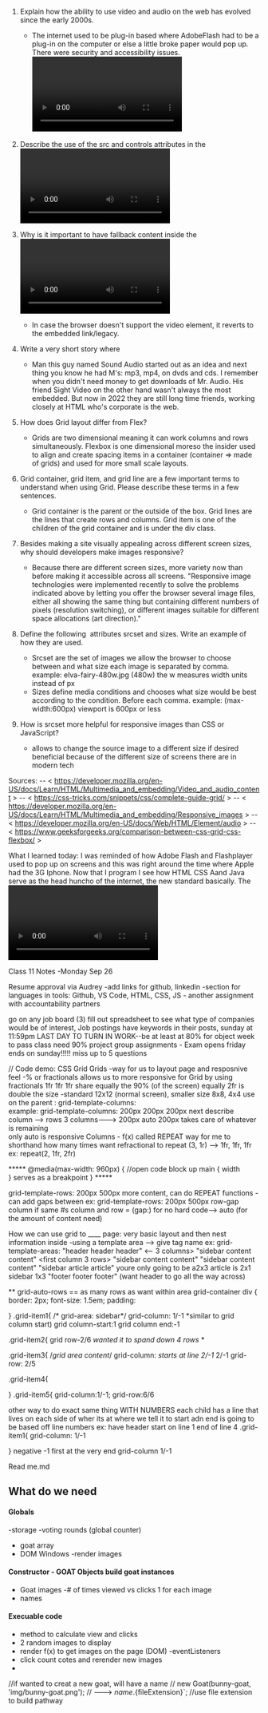 1) Explain how the ability to use video and audio on the web has evolved since the early 2000s.
      - The internet used to be plug-in based where AdobeFlash had to be a plug-in on the computer or else a little broke paper would pop up. There were security and accessibility issues. <video> and <audio> elements in JS are apart of the change.


2) Describe the use of the src and controls attributes in the <video> element.
      -src serves as the PATH to the video you want to embed
      controls is the way to control video and audio playback - stop and play media or turn the volume or proved resoultion settings, etc.


3) Why is it important to have fallback content inside the <video> element?
      - In case the browser doesn't support the video element, it reverts to the embedded link/legacy.

4) Write a very short story where <audio> and <video> are characters.
      - Man this guy named Sound Audio started out as an idea and next thing you know he had M's: mp3, mp4, on dvds and cds. I remember when you didn't need money to get downloads of Mr. Audio. His friend Sight Video on the other hand wasn't always the most embedded. But now in 2022 they are still long time friends, working closely at HTML who's corporate is the web.


5) How does Grid layout differ from Flex?
      - Grids are two dimensional meaning it can work columns and rows simultaneously.
      Flexbox is one dimensional moreso the insider used to align and create spacing items in a container (container => made of grids) and used for more small scale layouts.


6) Grid container, grid item, and grid line are a few important terms to understand when using Grid. Please describe these terms in a few sentences.
      - Grid container is the parent or the outside of the box. Grid lines are the lines that create rows and columns. Grid item is one of the children of the grid container and is under the div class.


7) Besides making a site visually appealing across different screen sizes, why should developers make images responsive?
      - Because there are different screen sizes, more variety now than before making it accessible across all screens.
    "Responsive image technologies were implemented recently to solve the problems indicated above by letting you offer the browser several image files, either all showing the same thing but containing different numbers of pixels (resolution switching), or different images suitable for different space allocations (art direction)."

8) Define the following <img> attributes srcset and sizes. Write an example of how they are used.
    - Srcset are the set of images we allow the browser to choose between and what size each image is separated by comma. 
      example: elva-fairy-480w.jpg (480w) the w measures width units instead of px
    - Sizes define media conditions and chooses what size would be best according to the condition. Before each comma.
      example: (max-width:600px) viewport is 600px or less


9) How is srcset more helpful for responsive images than CSS or JavaScript?
    - allows to change the source image to a different size if desired beneficial because of the different size of screens there are in modern tech

Sources: 
-- < https://developer.mozilla.org/en-US/docs/Learn/HTML/Multimedia_and_embedding/Video_and_audio_content >
-- < https://css-tricks.com/snippets/css/complete-guide-grid/ >
-- < https://developer.mozilla.org/en-US/docs/Learn/HTML/Multimedia_and_embedding/Responsive_images >
-- < https://developer.mozilla.org/en-US/docs/Web/HTML/Element/audio >
-- < https://www.geeksforgeeks.org/comparison-between-css-grid-css-flexbox/ >


What I learned today: I was reminded of how Adobe Flash and Flashplayer used to pop up on screens and this was right around the time where Apple had the 3G Iphone. Now that I program I see how HTML CSS Aand Java serve as the head huncho of the internet, the new standard basically. The <video> element matched with controls attribute is what allows videos to be altered within the video "grid". Srcset controls the width and is the 'w' instead of px in CSS whereas px and isn't based on resolution more so the size of images. I gained a new perspective of how to calculate grid template in CSS.**
Push() adds one or more elements to the end of an array.
/////////////////////////////////////////////////////////////////////

Class 11 Notes -Monday Sep 26

Resume approval via Audrey
      -add links for github, linkedin
      -section for languages in tools: Github, VS Code, HTML, CSS, JS
      - another assignment with accountability partners

go on any job board (3) fill out spreadsheet to see what type of companies would be of interest, Job postings have keywords in their posts, 
sunday at 11:59pm LAST DAY TO TURN IN WORK--be at least at 80% for object week to pass class need 90% project group assignments 
      - Exam opens friday ends on sunday!!!!! miss up to 5 questions

// Code demo: CSS Grid
Grids
-way for us to layout page and resposnive feel
-% or fractionals allows us to more responsive for Grid by using fractionals
      1fr 1fr 1fr share equally the 90% (of the screen) equally
      2fr is double the size
-standard 12x12 (normal screen), smaller size 8x8, 4x4
use on the parent : grid-template-columns:      
            example: grid-template-columns: 200px 200px 200px
      next describe column --> rows
3 columns--->  200px auto 200px takes care of whatever is remaining     
            only auto is responsive
Columns - f(x) called REPEAT way for me to shorthand how many times want refractional to repeat
      (3, 1r) --> 1fr, 1fr, 1fr
      ex: repeat(2, 1fr, 2fr)

***** @media(max-width: 960px) { //open code block up
      main {
      width      
      }
serves as a breakpoint
} *****

grid-template-rows: 200px 500px
      more content, can do REPEAT functions
      -can add gaps between
            ex: grid-template-rows: 200px 500px
                  row-gap
                  column
                  if same #s column and row = (gap:)
      for no hard code--> auto (for the amount of content need)

How we can use grid to ____ page: very basic layout and then nest information inside
      -using a template area --> give tag name
      ex: grid-template-areas: 
            "header header header" <-- 3 columns>
            "sidebar content content" <first column 3 rows>
            "sidebar content content"
            "sidebar content content"
            "sidebar article article" youre only going to be a2x3 article is 2x1 sidebar 1x3
            "footer footer footer"
      (want header to go all the way across)

** grid-auto-rows == as many rows as want within area
grid-container div {
      border: 2px;
      font-size: 1.5em;
      padding:

}
.grid-item1{
      /* grid-area: sidebar*/
      grid-column: 1/-1 *similar to grid column start)
      grid column-start:1
      grid column end:-1

.grid-item2{
      grid row-2/6 *wanted it to spand down 4 rows*
      *

.grid-item3{
/*grid area content*/
      grid-column: *starts at line 2/-1* 2/-1
      grid-row: 2/5

.grid-item4{

}
.grid-item5{
      grid-column:1/-1;
      grid-row:6/6



other way to do exact same thing WITH NUMBERS 
each child has a line that lives on each side of wher its at
where we tell it to start adn end is going to be based off line numbers
      ex: have header start on line 1 end of line 4
      .grid-item1{
            grid-column: 1/-1
      
}
negative -1 first at the very end grid-column 1/-1

Read me.md

## What do we need
      
#### Globals
-storage -voting rounds (global counter)
- goat array
- DOM Windows -render images 
#### Constructor - GOAT Objects build goat instances
- Goat images -# of times viewed vs clicks
1 for each image
- names

#### Execuable code
- method to calculate view and clicks
- 2 random images to display
- render f(x) to get images on the page (DOM)
-eventListeners
- click count cotes and rerender new images
-


//if wanted to creat a new goat, will have a name
// new Goat(bunny-goat, 'img/bunny-goat.png');
// ---> ${name}.${fileExtension}`;
//use file extension to build pathway 

